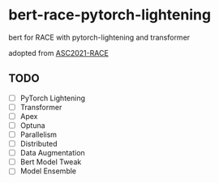 # bert-race-pytorch-lightening
 bert for RACE with pytorch-lightening and transformer

 adopted from [ASC2021-RACE](https://github.com/ASC-Competition/ASC2021-RACE)

## TODO

 - [ ] PyTorch Lightening
 - [ ] Transformer
 - [ ] Apex
 - [ ] Optuna
 - [ ] Parallelism
 - [ ] Distributed
 - [ ] Data Augmentation
 - [ ] Bert Model Tweak
 - [ ] Model Ensemble